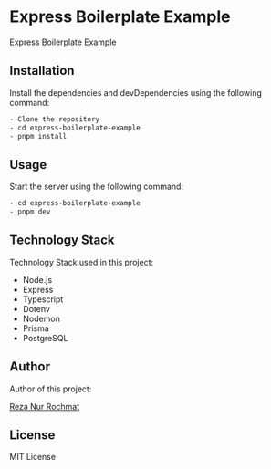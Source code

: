 # Express Boilerplate Example

Express Boilerplate Example

## Installation

Install the dependencies and devDependencies using the following command:

```bash
- Clone the repository
- cd express-boilerplate-example
- pnpm install
```

## Usage

Start the server using the following command:

```bash
- cd express-boilerplate-example
- pnpm dev
```

## Technology Stack

Technology Stack used in this project:

- Node.js
- Express
- Typescript
- Dotenv
- Nodemon
- Prisma
- PostgreSQL

## Author

Author of this project:

[Reza Nur Rochmat](https://github.com/RezaNurRochmat13)

## License

MIT License
